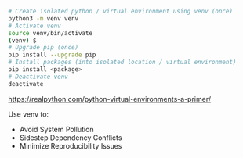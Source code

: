 ```bash
# Create isolated python / virtual environment using venv (once)
python3 -m venv venv
# Activate venv
source venv/bin/activate
(venv) $
# Upgrade pip (once)
pip install --upgrade pip
# Install packages (into isolated location / virtual environment)
pip install <package>
# Deactivate venv
deactivate
```

https://realpython.com/python-virtual-environments-a-primer/

Use venv to:
- Avoid System Pollution
- Sidestep Dependency Conflicts
- Minimize Reproducibility Issues
